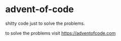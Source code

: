 # advent-of-code
shitty code just to solve the problems.

to solve the problems visit https://adventofcode.com